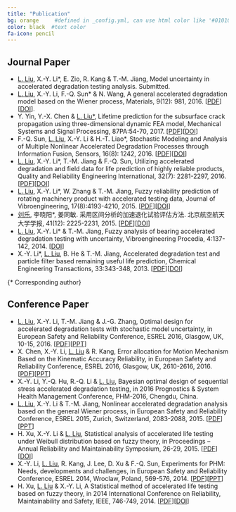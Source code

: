 ```yaml
---
title: "Publication"
bg: orange     #defined in _config.yml, can use html color like '#010101'
color: black  #text color
fa-icon: pencil
---
```


## Journal Paper
- <u>L. Liu</u>, X.-Y. Li*, E. Zio, R. Kang & T.-M. Jiang, Model uncertainty in accelerated degradation testing analysis. Submitted.
- <u>L. Liu</u>, X.-Y. Li, F.-Q. Sun* & N. Wang, A general accelerated degradation model based on the Wiener process, Materials, 9(12): 981, 2016. [<a href= "llbuaa.github.io/paper/materials.155108.pdf">PDF</a>][[DOI](http://www.mdpi.com/1996-1944/9/12/981)].
- Y. Yin, Y.-X. Chen & <u>L. Liu*</u>, Lifetime prediction for the subsurface crack propagation using three-dimensional dynamic FEA model, Mechanical Systems and Signal Processing, 87PA:54-70, 2017. [<a href= "llbuaa.github.io/paper/ymssp.4548.pdf">PDF</a>][[DOI](https://authors.elsevier.com/a/1U4yF39~t0G4pl)]
- F.-Q. Sun, <u>L. Liu</u>, X.-Y. Li & H.-T. Liao*, Stochastic Modeling and Analysis of Multiple Nonlinear Accelerated Degradation Processes through Information Fusion, Sensors, 16(8): 1242, 2016. [<a href= "llbuaa.github.io/paper/sensors.139715.pdf">PDF</a>][[DOI](http://www.mdpi.com/1424-8220/16/8/1242)]
- <u>L. Liu</u>, X.-Y. Li*, T.-M. Jiang & F.-Q. Sun, Utilizing accelerated degradation and field data for life prediction of highly reliable products, Quality and Reliability Engineering International, 32(7): 2281-2297, 2016. [<a href= "llbuaa.github.io/paper/10.1002-qre.1935.pdf">PDF</a>][[DOI](http://onlinelibrary.wiley.com/enhanced/doi/10.1002/qre.1935)]
- <u>L. Liu</u>, X.-Y. Li*, W. Zhang & T.-M. Jiang, Fuzzy reliability prediction of rotating machinery product with accelerated testing data, Journal of Vibroengineering, 17(8):4193-4210, 2015. [<a href= "llbuaa.github.io/paper/jve.15970.pdf">PDF</a>][[DOI](http://www.jve.lt/Vibro/JVE-2015-17-8/JVE01715121830.html)]
- <u>刘乐</u>, 李晓阳*, 姜同敏. 采用区间分析的加速退化试验评估方法. 北京航空航天大学学报, 41(12): 2225-2231, 2015. [<a href= "llbuaa.github.io/paper/jbuaa.2015.pdf">PDF</a>][[DOI](http://bhxb.buaa.edu.cn/CN/abstract/abstract13635.shtml)]
- <u>L. Liu</u>, X.-Y. Li* & T.-M. Jiang, Fuzzy analysis of bearing accelerated degradation testing with uncertainty, Vibroengineering Procedia, 4:137-142, 2014. [[DOI](http://www.jve.lt/Vibro/VP-2014-4/VP00414110025.html)]
- X.-Y. Li*, <u>L. Liu</u>, B. He & T.-M. Jiang, Accelerated degradation test and particle filter based remaining useful life prediction, Chemical Engineering Transactions, 33:343-348, 2013. [<a href= "http://www.aidic.it/cet/13/33/058.pdf">PDF</a>][[DOI](http://www.aidic.it/cet/13/33/058.pdf)]

{* Corresponding author}

## Conference Paper
- <u>L. Liu</u>, X.-Y. Li, T.-M. Jiang & J.-G. Zhang, Optimal design for accelerated degradation tests with stochastic model uncertainty, in European Safety and Reliability Conference, ESREL 2016, Glasgow, UK, 10-15, 2016. [<a href= "llbuaa.github.io/paper/esrel.2016.1.pdf">PDF</a>][<a href= "llbuaa.github.io/paper/esrel.2016.1.ppt.pdf">PPT</a>]
- X. Chen, X.-Y. Li, <u>L. Liu</u> & R. Kang, Error allocation for Motion Mechanism Based on the Kinematic Accuracy Reliability, in European Safety and Reliability Conference, ESREL 2016, Glasgow, UK, 2610-2616, 2016. [<a href= "llbuaa.github.io/paper/esrel.2016.2.pdf">PDF</a>][<a href= "llbuaa.github.io/paper/esrel.2016.2.ppt.pdf">PPT</a>]
- X.-Y. Li, Y.-Q. Hu, R.-Q. Li & <u>L. Liu</u>, Bayesian optimal design of sequential stress accelerated degradation testing, in 2016 Prognostics & System Health Management Conference, PHM-2016, Chengdu, China.
- <u>L. Liu</u>, X.-Y. Li & T.-M. Jiang, Nonlinear accelerated degradation analysis based on the general Wiener process, in European Safety and Reliability Conference, ESREL 2015, Zurich, Switzerland, 2083-2088, 2015. [<a href= "llbuaa.github.io/paper/esrel.2015.pdf">PDF</a>][<a href= "llbuaa.github.io/paper/esrel.2015.ppt.pdf">PPT</a>]
- H. Xu, X.-Y. Li & <u>L. Liu</u>, Statistical analysis of accelerated life testing under Weibull distribution based on fuzzy theory, in Proceedings – Annual Reliability and Maintainability Symposium, 26-29, 2015. [<a href= "llbuaa.github.io/paper/rams.2015.pdf">PDF</a>][[DOI](http://ieeexplore.ieee.org/xpls/abs_all.jsp?arnumber=7105078)]
- X.-Y. Li, <u>L. Liu</u>, R. Kang, J. Lee, D. Xu & F.-Q. Sun, Experiments for PHM: Needs, developments and challenges, in European Safety and Reliability Conference, ESREL 2014, Wroclaw, Poland, 569-576, 2014. [<a href= "llbuaa.github.io/paper/esrel.2014.pdf">PDF</a>][<a href= "llbuaa.github.io/paper/esrel.2014.ppt.pdf">PPT</a>]
- H. Xu, <u>L. Liu</u> & X.-Y. Li, A Statistical method of accelerated life testing based on fuzzy theory, in 2014 International Conference on Reliability, Maintainability and Safety, IEEE, 746-749, 2014. [<a href= "llbuaa.github.io/paper/icrms.2014.pdf">PDF</a>][[DOI](http://ieeexplore.ieee.org/xpls/abs_all.jsp?arnumber=7107297&tag=1)]
